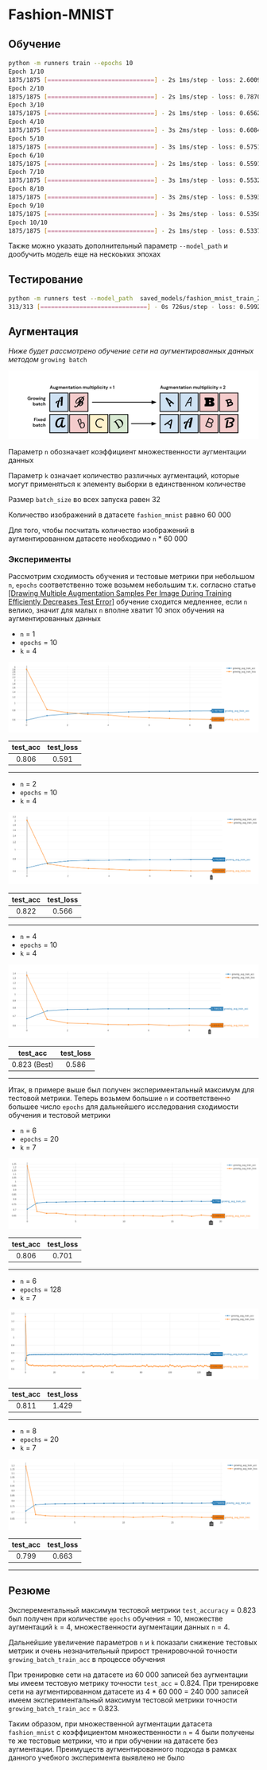# Fashion-MNIST 
## Обучение 
```bash
python -m runners train --epochs 10
Epoch 1/10
1875/1875 [==============================] - 2s 1ms/step - loss: 2.6009 - accuracy: 0.6736 
Epoch 2/10
1875/1875 [==============================] - 2s 1ms/step - loss: 0.7870 - accuracy: 0.7058
Epoch 3/10
1875/1875 [==============================] - 2s 1ms/step - loss: 0.6562 - accuracy: 0.7489
Epoch 4/10
1875/1875 [==============================] - 3s 2ms/step - loss: 0.6084 - accuracy: 0.7771
Epoch 5/10
1875/1875 [==============================] - 3s 1ms/step - loss: 0.5751 - accuracy: 0.7896
Epoch 6/10
1875/1875 [==============================] - 2s 1ms/step - loss: 0.5591 - accuracy: 0.7973
Epoch 7/10
1875/1875 [==============================] - 3s 1ms/step - loss: 0.5532 - accuracy: 0.8011
Epoch 8/10
1875/1875 [==============================] - 3s 2ms/step - loss: 0.5393 - accuracy: 0.8046
Epoch 9/10
1875/1875 [==============================] - 3s 2ms/step - loss: 0.5350 - accuracy: 0.8101
Epoch 10/10
1875/1875 [==============================] - 2s 1ms/step - loss: 0.5337 - accuracy: 0.8130
```
Также можно указать дополнительный параметр `--model_path` и дообучить
модель еще на нескоьких эпохах

## Тестирование
```bash
python -m runners test --model_path  saved_models/fashion_mnist_train_2021_6_16_19_54_33
313/313 [==============================] - 0s 726us/step - loss: 0.5992 - accuracy: 0.8249
```

## Аугментация
_Ниже будет рассмотрено обучение сети на аугментированных данных
методом_ `growing batch`

![image info](src/img/aug_ways.png)

Параметр `n` обозначает коэффициент множественности
аугментации данных

Параметр `k` означает количество различных аугментаций,
которые могут применяться к элементу выборки в 
единственном количестве

Размер `batch_size` во всех запуска равен 32

Количество изображений в датасете `fashion_mnist` равно 60 000

Для того, чтобы посчитать количество изображений в
аугментированном датасете необходимо `n` * 60 000

### Эксперименты

Рассмотрим сходимость обучения и тестовые метрики
при небольшом `n`, `epochs` соответственно тоже 
возьмем небольшим т.к. согласно статье [[Drawing Multiple Augmentation Samples Per Image
During Training Efficiently Decreases Test Error]](https://arxiv.org/pdf/2105.13343.pdf) обучение
сходится медленнее, если `n` велико, значит для малых `n` вполне
хватит 10 эпох обучения на аугментированных данных

+ `n` = 1
+ `epochs` = 10
+ `k` = 4

![image info](src/img/n_1_k_4_epochs_10.png)

test_acc  | test_loss 
:--------:|:-----:
0.806     | 0.591 

* * *
+ `n` = 2
+ `epochs` = 10
+ `k` = 4

![image info](src/img/n_2_k_4_epochs_10.png)

test_acc  | test_loss 
:--------:|:-----:
0.822     | 0.566 

* * *

+ `n` = 4
+ `epochs` = 10
+ `k` = 4

![image info](src/img/n_4_k_4_epochs_10.png)


test_acc  | test_loss 
:--------:|:-----:
0.823  (Best)   | 0.586

* * *

Итак, в примере выше был получен экспериментальный
максимум для тестовой метрики. Теперь возьмем большие
`n` и соответственно большее число `epochs` для дальнейшего
исследования сходимости обучения и тестовой метрики

+ `n` = 6
+ `epochs` = 20
+ `k` = 7

![image info](src/img/n_6_k_7_epochs_20.png)

test_acc  | test_loss 
:--------:|:-----:
0.806     | 0.701

* * *

+ `n` = 6
+ `epochs` = 128
+ `k` = 7

![image info](src/img/n_6_k_7_epochs_128.png)

test_acc  | test_loss 
:--------:|:-----:
0.811     | 1.429

* * *

+ `n` = 8
+ `epochs` = 20
+ `k` = 7

![image info](src/img/n_8_k_7_epochs_20.png)

test_acc  | test_loss 
:--------:|:-----:
0.799     | 0.663

* * *

## Резюме

Эксперементальный максимум тестовой метрики `test_accuracy` = 0.823 был получен при количестве
`epochs` обучения = 10, множестве аугментаций `k` = 4,
множественности аугментации данных `n` = 4.

Дальнейшие увеличение параметров `n` и `k` показали
снижение тестовых метрик и очень незначительный прирост
тренировочной точности `growing_batch_train_acc` в процессе
обучения

При тренировке сети на датасете из 60 000 записей без аугментации
мы имеем тестовую метрику точности `test_acc` = 0.824. При тренировке
сети на аугментированном датасете из 4 * 60 000 = 240 000 записей
имеем экспериментальный максимум тестовой метрики точности 
`growing_batch_train_acc` = 0.823. 

Таким образом, при множественной аугментации датасета `fashion_mnist`
с коэффициентом множественности `n` = 4
были получены те же тестовые метрики, что и при обучении
на датасете без аугментации. Преимуществ аугментированного подхода
в рамках данного учебного эксперимента выявлено не было







